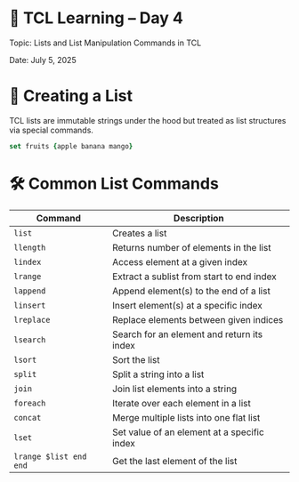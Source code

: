 # 📘 TCL Learning – Day 4

Topic: Lists and List Manipulation Commands in TCL

Date: July 5, 2025

# 🔹 Creating a List
TCL lists are immutable strings under the hood but treated as list structures via special commands.
```tcl
set fruits {apple banana mango}
```

# 🛠️ Common List Commands

| Command     | Description                                     |
|-------------|-------------------------------------------------|
| `list`      | Creates a list                                  |
| `llength`   | Returns number of elements in the list          |
| `lindex`    | Access element at a given index                 |
| `lrange`    | Extract a sublist from start to end index       |
| `lappend`   | Append element(s) to the end of a list          |
| `linsert`   | Insert element(s) at a specific index           |
| `lreplace`  | Replace elements between given indices          |
| `lsearch`   | Search for an element and return its index      |
| `lsort`     | Sort the list                                   |
| `split`     | Split a string into a list                      |
| `join`      | Join list elements into a string                |
| `foreach`   | Iterate over each element in a list             |
| `concat`    | Merge multiple lists into one flat list         |
| `lset`      | Set value of an element at a specific index     |
| `lrange $list end end` | Get the last element of the list    |
